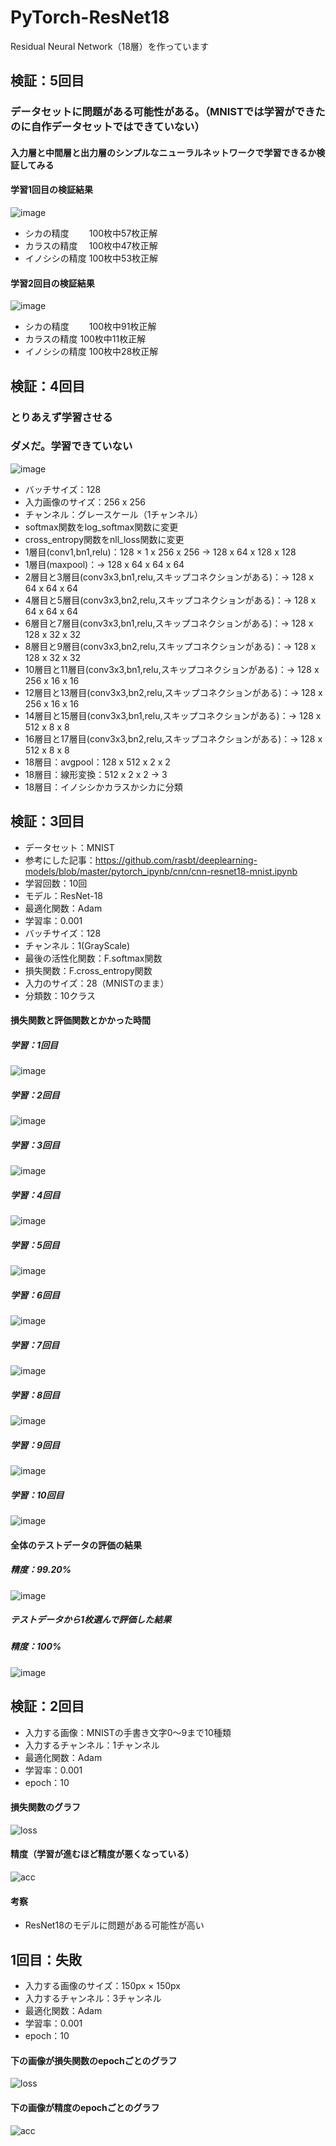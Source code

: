 # PyTorch-ResNet18
Residual Neural Network（18層）を作っています

## 検証：5回目
### データセットに問題がある可能性がある。（MNISTでは学習ができたのに自作データセットではできていない）
#### 入力層と中間層と出力層のシンプルなニューラルネットワークで学習できるか検証してみる

#### 学習1回目の検証結果
![image](https://user-images.githubusercontent.com/55943803/130342291-d7907f2c-5be7-44c6-a0d4-2306755efc58.png)
- シカの精度 　　100枚中57枚正解
- カラスの精度 　100枚中47枚正解
- イノシシの精度 100枚中53枚正解

#### 学習2回目の検証結果
![image](https://user-images.githubusercontent.com/55943803/130342393-651c50f9-008c-4bba-ac19-fdffa0db3b9b.png)
- シカの精度　　 100枚中91枚正解
- カラスの精度   100枚中11枚正解
- イノシシの精度 100枚中28枚正解

## 検証：4回目
### とりあえず学習させる
### ダメだ。学習できていない
![image](https://user-images.githubusercontent.com/55943803/130341452-bad08a1e-1665-4c2a-9910-3966a8b85ec5.png)

- バッチサイズ：128
- 入力画像のサイズ：256 x 256
- チャンネル：グレースケール（1チャンネル）
- softmax関数をlog_softmax関数に変更
- cross_entropy関数をnll_loss関数に変更
- 1層目(conv1,bn1,relu)：128 × 1 x 256 x 256 -> 128 x 64 x 128 x 128
- 1層目(maxpool)：-> 128 x 64 x 64 x 64
- 2層目と3層目(conv3x3,bn1,relu,スキップコネクションがある)：-> 128 x 64 x 64 x 64 
- 4層目と5層目(conv3x3,bn2,relu,スキップコネクションがある)：-> 128 x 64 x 64 x 64
- 6層目と7層目(conv3x3,bn1,relu,スキップコネクションがある)：-> 128 x 128 x 32 x 32
- 8層目と9層目(conv3x3,bn2,relu,スキップコネクションがある)：-> 128 x 128 x 32 x 32
- 10層目と11層目(conv3x3,bn1,relu,スキップコネクションがある)：-> 128 x 256 x 16 x 16 
- 12層目と13層目(conv3x3,bn2,relu,スキップコネクションがある)：-> 128 x 256 x 16 x 16
- 14層目と15層目(conv3x3,bn1,relu,スキップコネクションがある)：-> 128 x 512 x 8 x 8
- 16層目と17層目(conv3x3,bn2,relu,スキップコネクションがある)：-> 128 x 512 x 8 x 8
- 18層目：avgpool：128 x 512 x 2 x 2
- 18層目：線形変換：512 x 2 x 2 -> 3
- 18層目：イノシシかカラスかシカに分類

## 検証：3回目
- データセット：MNIST
- 参考にした記事：https://github.com/rasbt/deeplearning-models/blob/master/pytorch_ipynb/cnn/cnn-resnet18-mnist.ipynb
- 学習回数：10回
- モデル：ResNet-18
- 最適化関数：Adam
- 学習率：0.001
- バッチサイズ：128
- チャンネル：1(GrayScale)
- 最後の活性化関数：F.softmax関数
- 損失関数：F.cross_entropy関数
- 入力のサイズ：28（MNISTのまま）
- 分類数：10クラス

#### 損失関数と評価関数とかかった時間
##### 学習：1回目
![image](https://user-images.githubusercontent.com/55943803/130061656-33a84950-8ce7-4806-bd50-557ce477dee9.png)

##### 学習：2回目
![image](https://user-images.githubusercontent.com/55943803/130061812-6455339e-b8eb-4aff-96b8-bdccc68e5620.png)

##### 学習：3回目
![image](https://user-images.githubusercontent.com/55943803/130061883-a97be024-0afd-42c4-9c63-b507d6f62c17.png)

##### 学習：4回目
![image](https://user-images.githubusercontent.com/55943803/130061941-69f5358d-5e4d-45c0-85b4-0c2b1b685781.png)

##### 学習：5回目
![image](https://user-images.githubusercontent.com/55943803/130061995-228f88be-f45d-49ba-9f53-9bacbddf501c.png)

##### 学習：6回目
![image](https://user-images.githubusercontent.com/55943803/130062055-4bf72960-e48c-456a-999e-3272bcebd7e8.png)

##### 学習：7回目
![image](https://user-images.githubusercontent.com/55943803/130062175-83e3a3c2-e934-49ff-bd27-f55d78384e26.png)

##### 学習：8回目
![image](https://user-images.githubusercontent.com/55943803/130062287-4ace7ab1-ebce-44f1-a099-ab756cf3e596.png)

##### 学習：9回目
![image](https://user-images.githubusercontent.com/55943803/130062353-812cf60a-40f9-4624-b792-3213146fff50.png)

##### 学習：10回目
![image](https://user-images.githubusercontent.com/55943803/130062418-2b6c988b-6e6f-4f46-9204-d5727a27ffd1.png)

#### 全体のテストデータの評価の結果
##### 精度：99.20%
![image](https://user-images.githubusercontent.com/55943803/130062517-77692e5b-58f9-4d65-88a1-123ec2daa05a.png)

##### テストデータから1枚選んで評価した結果
##### 精度：100%
![image](https://user-images.githubusercontent.com/55943803/130062678-a69a69ef-7994-48db-8cfd-797559d07988.png)


## 検証：2回目
- 入力する画像：MNISTの手書き文字0～9まで10種類
- 入力するチャンネル：1チャンネル
- 最適化関数：Adam
- 学習率：0.001
- epoch：10

#### 損失関数のグラフ
![loss](https://user-images.githubusercontent.com/55943803/129902275-4834f77d-1da1-4ac0-bb56-c3fc822b1331.png)

#### 精度（学習が進むほど精度が悪くなっている）
![acc](https://user-images.githubusercontent.com/55943803/129902268-add268e9-9ff3-47ff-ba8a-0c0a4a045546.png)

#### 考察
- ResNet18のモデルに問題がある可能性が高い


## 1回目：失敗
- 入力する画像のサイズ：150px × 150px
- 入力するチャンネル：3チャンネル
- 最適化関数：Adam
- 学習率：0.001
- epoch：10

#### 下の画像が損失関数のepochごとのグラフ

![loss](https://user-images.githubusercontent.com/55943803/129806431-6f5194fe-72ae-47d9-a37f-c9a6c9574224.png)

#### 下の画像が精度のepochごとのグラフ

![acc](https://user-images.githubusercontent.com/55943803/129806428-23f48052-6893-4f3d-9c00-45cde62f34b9.png)
